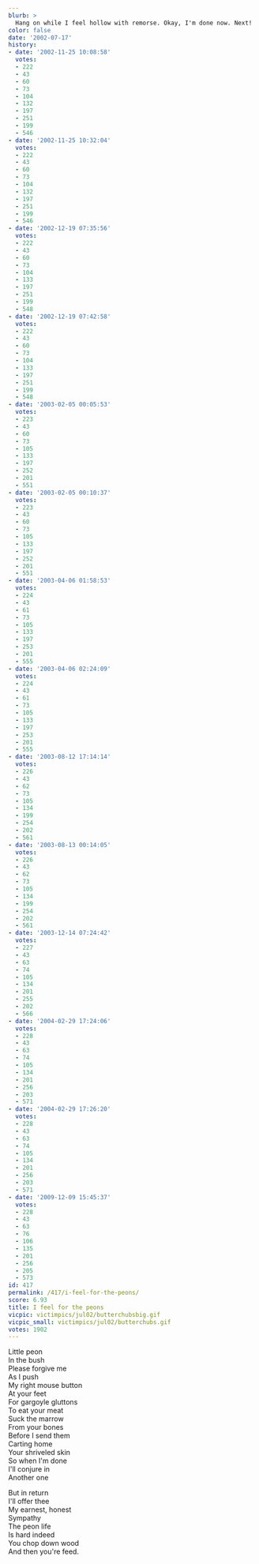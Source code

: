 ```yaml
---
blurb: >
  Hang on while I feel hollow with remorse. Okay, I'm done now. Next!
color: false
date: '2002-07-17'
history:
- date: '2002-11-25 10:08:58'
  votes:
  - 222
  - 43
  - 60
  - 73
  - 104
  - 132
  - 197
  - 251
  - 199
  - 546
- date: '2002-11-25 10:32:04'
  votes:
  - 222
  - 43
  - 60
  - 73
  - 104
  - 132
  - 197
  - 251
  - 199
  - 546
- date: '2002-12-19 07:35:56'
  votes:
  - 222
  - 43
  - 60
  - 73
  - 104
  - 133
  - 197
  - 251
  - 199
  - 548
- date: '2002-12-19 07:42:58'
  votes:
  - 222
  - 43
  - 60
  - 73
  - 104
  - 133
  - 197
  - 251
  - 199
  - 548
- date: '2003-02-05 00:05:53'
  votes:
  - 223
  - 43
  - 60
  - 73
  - 105
  - 133
  - 197
  - 252
  - 201
  - 551
- date: '2003-02-05 00:10:37'
  votes:
  - 223
  - 43
  - 60
  - 73
  - 105
  - 133
  - 197
  - 252
  - 201
  - 551
- date: '2003-04-06 01:58:53'
  votes:
  - 224
  - 43
  - 61
  - 73
  - 105
  - 133
  - 197
  - 253
  - 201
  - 555
- date: '2003-04-06 02:24:09'
  votes:
  - 224
  - 43
  - 61
  - 73
  - 105
  - 133
  - 197
  - 253
  - 201
  - 555
- date: '2003-08-12 17:14:14'
  votes:
  - 226
  - 43
  - 62
  - 73
  - 105
  - 134
  - 199
  - 254
  - 202
  - 561
- date: '2003-08-13 00:14:05'
  votes:
  - 226
  - 43
  - 62
  - 73
  - 105
  - 134
  - 199
  - 254
  - 202
  - 561
- date: '2003-12-14 07:24:42'
  votes:
  - 227
  - 43
  - 63
  - 74
  - 105
  - 134
  - 201
  - 255
  - 202
  - 566
- date: '2004-02-29 17:24:06'
  votes:
  - 228
  - 43
  - 63
  - 74
  - 105
  - 134
  - 201
  - 256
  - 203
  - 571
- date: '2004-02-29 17:26:20'
  votes:
  - 228
  - 43
  - 63
  - 74
  - 105
  - 134
  - 201
  - 256
  - 203
  - 571
- date: '2009-12-09 15:45:37'
  votes:
  - 228
  - 43
  - 63
  - 76
  - 106
  - 135
  - 201
  - 256
  - 205
  - 573
id: 417
permalink: /417/i-feel-for-the-peons/
score: 6.93
title: I feel for the peons
vicpic: victimpics/jul02/butterchubsbig.gif
vicpic_small: victimpics/jul02/butterchubs.gif
votes: 1902
---
```


Little peon  
 In the bush  
 Please forgive me  
 As I push  
 My right mouse button  
 At your feet  
 For gargoyle gluttons  
 To eat your meat  
 Suck the marrow  
 From your bones  
 Before I send them  
 Carting home  
 Your shriveled skin  
 So when I'm done  
 I'll conjure in  
 Another one

But in return  
 I'll offer thee  
 My earnest, honest  
 Sympathy  
 The peon life  
 Is hard indeed  
 You chop down wood  
 And then you're feed.